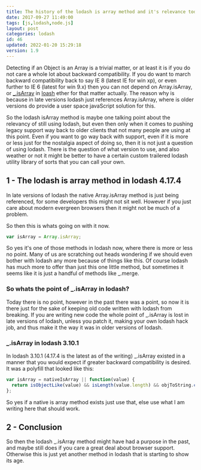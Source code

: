```yaml
---
title: The history of the lodash is array method and it's relevance today
date: 2017-09-27 11:49:00
tags: [js,lodash,node.js]
layout: post
categories: lodash
id: 46
updated: 2022-01-20 15:29:18
version: 1.9
---
```


Detecting if an Object is an Array is a trivial matter, or at least it is if you do not care a whole lot about backward compatibility. If you do want to march backward compatibility back to say IE 8 (latest IE for win xp), or even further to IE 6 (latest for win 9.x) then you can not depend on Array.isArray, or [_.isArray](https://lodash.com/docs/4.17.4#isArray) in [loash](https://lodash.com/) ether for that matter actually. The reason why is because in late versions lodash just references Array.isArray, where is older versions do provide a user space javaScript solution for this.

So the lodash isArray method is maybe one talking point about the relevancy of still using lodash, but even then only when it comes to pushing legacy support way back to older clients that not many people are using at this point. Even if you want to go way back with support, even if it is more or less just for the nostalgia aspect of doing so, then it is not just a question of using lodash. There is the question of what version to use, and also weather or not it might be better to have a certain custom trailered lodash utility library of sorts that you can call your own.

<!-- more -->

## 1 - The lodash is array method in lodash 4.17.4

In late versions of lodash the native Array.isArray method is just being referenced, for some developers this might not sit well. However if you just care about modern evergreen browsers then it might not be much of a problem.

So then this is whats going on with it now.

```js
var isArray = Array.isArray;
```

So yes it's one of those methods in lodash now, where there is more or less no point. Many of us are scratching out heads wondering if we should even bother with lodash any more because of things like this. Of course lodash has much more to offer than just this one little method, but sometimes it seems like it is just a handful of methods like \_.merge.

### So whats the point of _.isArray in lodash?

Today there is no point, however in the past there was a point, so now it is there just for the sake of keeping old code written with lodash from breaking. If you are writing new code the whole point of _.isArray is lost in late versions of lodash, unless you patch it, making your own lodash hack job, and thus make it the way it was in older versions of lodash.

### _.isArray in lodash 3.10.1

In lodash 3.10.1 (4.17.4 is the latest as of the writing) _.isArray existed in a manner that you would expect if greater backward compatibility is desired. It was a polyfill that looked like this:

```js
var isArray = nativeIsArray || function(value) {
  return isObjectLike(value) && isLength(value.length) && objToString.call(value) == arrayTag;
};
```

So yes if a native is array method exists just use that, else use what I am writing here that should work.

## 2 - Conclusion

So then the lodash \_.isArray method might have had a purpose in the past, and maybe still does if you care a great deal about browser support. Otherwise this is just yet another method in lodash that is starting to show its age.